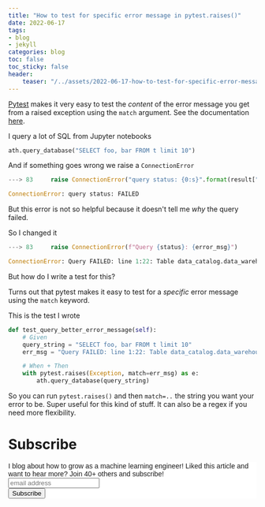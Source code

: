 ```yaml
---
title: "How to test for specific error message in pytest.raises()"
date: 2022-06-17
tags:
- blog
- jekyll
categories: blog
toc: false
toc_sticky: false
header:
    teaser: "/../assets/2022-06-17-how-to-test-for-specific-error-message-in-pytestraises/thumbnail.png"
---
```


[Pytest](https://docs.pytest.org/en/7.1.x/) makes it very easy to test the *content* of the error message you get from a raised exception using the `match` argument. See the documentation [here](https://docs.pytest.org/en/latest/reference/reference.html#pytest.raises). 

I query a lot of SQL from Jupyter notebooks

```python
ath.query_database("SELECT foo, bar FROM t limit 10")
```

And if something goes wrong we raise a `ConnectionError`

```python
---> 83     raise ConnectionError("query status: {0:s}".format(result["QueryExecution"]["Status"]["State"]))

ConnectionError: query status: FAILED
```

But this error is not so helpful because it doesn't tell me *why* the query failed. 

So I changed it

```python
---> 83     raise ConnectionError(f"Query {status}: {error_msg}")

ConnectionError: Query FAILED: line 1:22: Table data_catalog.data_warehouse.t does not exist
```

But how do I write a test for this? 

Turns out that pytest makes it easy to test for a *specific* error message using the `match` keyword. 

This is the test I wrote

```python
def test_query_better_error_message(self):
    # Given
    query_string = "SELECT foo, bar FROM t limit 10"
    err_msg = "Query FAILED: line 1:22: Table data_catalog.data_warehouse.t does not exist"

    # When + Then
    with pytest.raises(Exception, match=err_msg) as e:
        ath.query_database(query_string)
``` 

So you can run `pytest.raises()` and then `match=..` the string you want your error to be. Super useful for this kind of stuff. It can also be a regex if you need more flexibility.

# Subscribe

<!-- Begin Mailchimp Signup Form -->
<link href="//cdn-images.mailchimp.com/embedcode/horizontal-slim-10_7.css" rel="stylesheet" type="text/css">
<style type="text/css">
  #mc_embed_signup{background:#fff; clear:left; font:14px Helvetica,Arial,sans-serif; width:100%;}
  /* Add your own Mailchimp form style overrides in your site stylesheet or in this style block.
     We recommend moving this block and the preceding CSS link to the HEAD of your HTML file. */
</style>
<div id="mc_embed_signup">
<form action="https://gmail.us3.list-manage.com/subscribe/post?u=92fe86c389878585bc87837e8&amp;id=50543deff9" method="post" id="mc-embedded-subscribe-form" name="mc-embedded-subscribe-form" class="validate" target="_blank" novalidate>
    <div id="mc_embed_signup_scroll">
  <label for="mce-EMAIL">I blog about how to grow as a machine learning engineer! Liked this article and want to hear more? Join 40+ others and subscribe!</label>
  <input type="email" value="" name="EMAIL" class="email" id="mce-EMAIL" placeholder="email address" required>
    <!-- real people should not fill this in and expect good things - do not remove this or risk form bot signups-->
    <div style="position: absolute; left: -5000px;" aria-hidden="true"><input type="text" name="b_92fe86c389878585bc87837e8_50543deff9" tabindex="-1" value=""></div>
    <div class="clear"><input type="submit" value="Subscribe" name="subscribe" id="mc-embedded-subscribe" class="button"></div>
    </div>
</form>
</div>
<!--End mc_embed_signup-->

